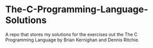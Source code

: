 # The-C-Programming-Language-Solutions
A repo that stores my solutions for the exercises out the The C Programming Language by Brian Kernighan and Dennis Ritchie.
